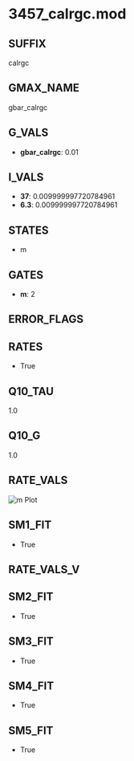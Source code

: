 # 3457_calrgc.mod

## SUFFIX

calrgc

## GMAX_NAME

gbar_calrgc

## G_VALS

- **gbar_calrgc**: 0.01

## I_VALS

- **37**: 0.009999997720784961
- **6.3**: 0.009999997720784961

## STATES

- m

## GATES

- **m**: 2

## ERROR_FLAGS


## RATES

- True

## Q10_TAU

1.0

## Q10_G

1.0

## RATE_VALS

![m Plot](/Users/pbozelos/Dropbox/icg-Chai-Panos/supermodels/output_markdown_files/Ca/3457_calrgc.mod/images/m.png)

## SM1_FIT

- True

## RATE_VALS_V

## SM2_FIT

- True

## SM3_FIT

- True

## SM4_FIT

- True

## SM5_FIT

- True


